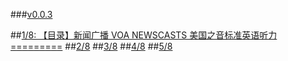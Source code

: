 ###[v0.0.3](https://github.com/littleflute/english/edit/master/voa/VOA%20NEWSCASTS/readme.md)

##[1/8: 【目录】新闻广播 VOA NEWSCASTS 美国之音标准英语听力 =========](https://mp.weixin.qq.com/s?__biz=MzIxMTUzOTUzOA==&mid=100004998&idx=1&sn=7eb5189a1659dd9de8904ce6a0441582&scene=19#wechat_redirect)
##[2/8](https://mp.weixin.qq.com/s?__biz=MzIxMTUzOTUzOA==&mid=100004998&idx=2&sn=7de67613338048c6dc3115e8c890b378&scene=19#wechat_redirect)
##[3/8](https://mp.weixin.qq.com/s?__biz=MzIxMTUzOTUzOA==&mid=100004998&idx=3&sn=51899a5da550e1248bdea507c3dd63ec&scene=19#wechat_redirect)
##[4/8](https://mp.weixin.qq.com/s?__biz=MzIxMTUzOTUzOA==&mid=100004998&idx=4&sn=2c8f23181a2e478e636b09d38cac31f1&scene=19#wechat_redirect)
##[5/8](https://mp.weixin.qq.com/s?__biz=MzIxMTUzOTUzOA==&mid=100004998&idx=5&sn=a306fb31b4675214eadd0bc1bf729ca1&scene=19#wechat_redirect)
